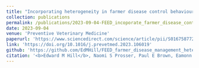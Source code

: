 ```yaml
---
title: "Incorporating heterogeneity in farmer disease control behaviour into a livestock disease transmission model"
collection: publications
permalink: /publications/2023-09-04-FEED_incoporate_farmer_disease_control_behaviour_heterogeneity
date: 2023-09-04
venue: 'Preventive Veterinary Medicine'
paperurl: 'https://www.sciencedirect.com/science/article/pii/S0167587723001836/pdfft?md5=9a5e2122d1a6828cedbb69ea4a17dfeb&pid=1-s2.0-S0167587723001836-main.pdf'
link: 'https://doi.org/10.1016/j.prevetmed.2023.106019'
github: 'https://github.com/EdMHill/FEED_farmer_disease_management_heterogeneity'
citation: '<b>Edward M Hill</b>, Naomi S Prosser, Paul E Brown, Eamonn Ferguson, Martin J Green, Jasmeet Kaler, Matt J Keeling, Michael J Tildesley. (2023). &quot;Incorporating heterogeneity in farmer disease control behaviour into a livestock disease transmission model.&quot; <i>Preventive Veterinary Medicine</i>. <b>219<b>: 106019. doi:10.1016/j.prevetmed.2023.106019.'
---
```

